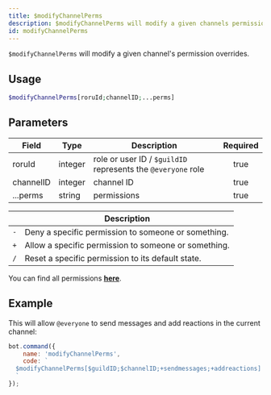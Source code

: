 ```yaml
---
title: $modifyChannelPerms
description: $modifyChannelPerms will modify a given channels permission overrides.
id: modifyChannelPerms
---
```


`$modifyChannelPerms` will modify a given channel's permission overrides.

## Usage

```php
$modifyChannelPerms[roruId;channelID;...perms]
```

## Parameters 


| Field     | Type    | Description                                                  | Required |
|-----------|---------|--------------------------------------------------------------|:--------:|
| roruId    | integer | role or user ID / `$guildID` represents the `@everyone` role |   true   |
| channelID | integer | channel ID                                                   |   true   |
| ...perms  | string  | permissions                                                  |   true   |

|     | Description                                          |
|-----|------------------------------------------------------|
| `-` | Deny a specific permission to someone or something.  |
| `+` | Allow a specific permission to someone or something. |
| `/` | Reset a specific permission to its default state.    |

You can find all permissions __[here](../../guides/9permissionsintents.md)__.

## Example

This will allow `@everyone` to send messages and add reactions in the current channel:

```javascript
bot.command({
    name: 'modifyChannelPerms',
    code: `
  $modifyChannelPerms[$guildID;$channelID;+sendmessages;+addreactions]
  `
});
```
